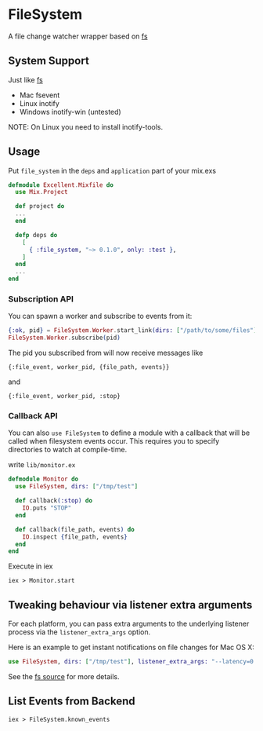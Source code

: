 FileSystem
=========

A file change watcher wrapper based on [fs](https://github.com/synrc/fs)

## System Support

Just like [fs](https://github.com/synrc/fs#backends)

- Mac fsevent
- Linux inotify
- Windows inotify-win (untested)

NOTE: On Linux you need to install inotify-tools.

## Usage

Put `file_system` in the `deps` and `application` part of your mix.exs

``` elixir
defmodule Excellent.Mixfile do
  use Mix.Project

  def project do
  ...
  end

  defp deps do
    [
      { :file_system, "~> 0.1.0", only: :test },
    ]
  end
  ...
end
```


### Subscription API

You can spawn a worker and subscribe to events from it:

```elixir
{:ok, pid} = FileSystem.Worker.start_link(dirs: ["/path/to/some/files"])
FileSystem.Worker.subscribe(pid)
```

The pid you subscribed from will now receive messages like

```
{:file_event, worker_pid, {file_path, events}}
```
and
```
{:file_event, worker_pid, :stop}
```

### Callback API

You can also `use FileSystem` to define a module with a callback that will be called when filesystem events occur. This requires you to specify directories to watch at compile-time.

write `lib/monitor.ex`

```elixir
defmodule Monitor do
  use FileSystem, dirs: ["/tmp/test"]

  def callback(:stop) do
    IO.puts "STOP"
  end

  def callback(file_path, events) do
    IO.inspect {file_path, events}
  end
end
```

Execute in iex

```shell
iex > Monitor.start
```

## Tweaking behaviour via listener extra arguments

For each platform, you can pass extra arguments to the underlying listener process via the `listener_extra_args` option.

Here is an example to get instant notifications on file changes for Mac OS X:

```elixir
use FileSystem, dirs: ["/tmp/test"], listener_extra_args: "--latency=0.0"
```

See the [fs source](https://github.com/synrc/fs/tree/master/c_src) for more details.

## List Events from Backend

```shell
iex > FileSystem.known_events
```
